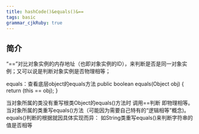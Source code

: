 ```yaml
---
title: hashCode()&equals()&==
tags: basic
grammar_cjkRuby: true
---
```


## 简介
“==”对比对象实例的内存地址（也即对象实例的ID），来判断是否是同一对象实例；又可以说是判断对象实例是否物理相等；

equals：查看底层object的equals方法 public boolean equals(Object obj) { return (this == obj); }

当对象所属的类没有重写根类Object的equals()方法时  调用==判断 即物理相等。当对象所属的类重写equals()方法（可能因为需要自己特有的“逻辑相等”概念)。equals()判断的根据就因具体实现而异：
如String类重写equals()来判断字符串的值是否相等
